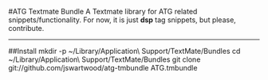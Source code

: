 #ATG Textmate Bundle
A Textmate library for ATG related snippets/functionality.  For now, it is just **dsp** tag snippets, but please, contribute.

---

##Install
	mkdir -p ~/Library/Application\ Support/TextMate/Bundles
	cd ~/Library/Application\ Support/TextMate/Bundles
	git clone git://github.com/jswartwood/atg-tmbundle ATG.tmbundle